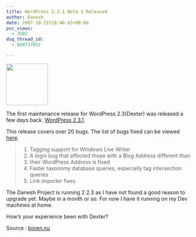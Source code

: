```yaml
---
title: WordPress 2.3.1 Beta 1 Released
author: Danesh
date: 2007-10-21T18:46:43+00:00
pvc_views:
  - 2602
dsq_thread_id:
  - 889737851

---
```

<img loading="lazy" src="http://img212.imageshack.us/img212/1458/wp20squarebuttonhm5.gif" height="112" width="112" />

The first maintenance release for WordPress 2.3(Dexter) was released a few days back. [WordPress 2.3.1][1].

This release covers over 20 bugs. The list of bugs fixed can be viewed [here][2].

>   1. Tagging support for Windows Live Writer
>   2. A login bug that affected those with a Blog Address different than
>   3. their WordPress Address is fixed
>   4. Faster taxonomy database queries, especially tag intersection queries
>   5. Link importer fixes

The Danesh Project is running 2.2.3 as I have not found a good reason to upgrade yet. Maybe in a month or so. For now I have it running on my Dev machines at home.

How&#8217;s your experience been with Dexter?

Source : [boren.nu][3]

 [1]: http://wordpress.org/
 [2]: http://trac.wordpress.org/query?status=closed&milestone=2.3.1&resolution=fixed&order=priority
 [3]: http://boren.nu/archives/2007/10/17/wordpress-231-beta-1/